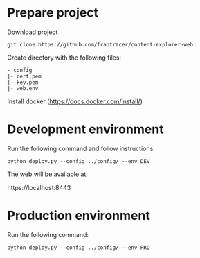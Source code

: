 # Prepare project

Download project

```
git clone https://github.com/frantracer/content-explorer-web
```

Create directory with the following files:

```
- config
|- cert.pem
|- key.pem
|- web.env
```

Install docker (https://docs.docker.com/install/)


# Development environment

Run the following command and follow instructions:

```
python deploy.py --config ../config/ --env DEV
```

The web will be available at:

https://localhost:8443


# Production environment

Run the following command:

```
python deploy.py --config ../config/ --env PRO
```